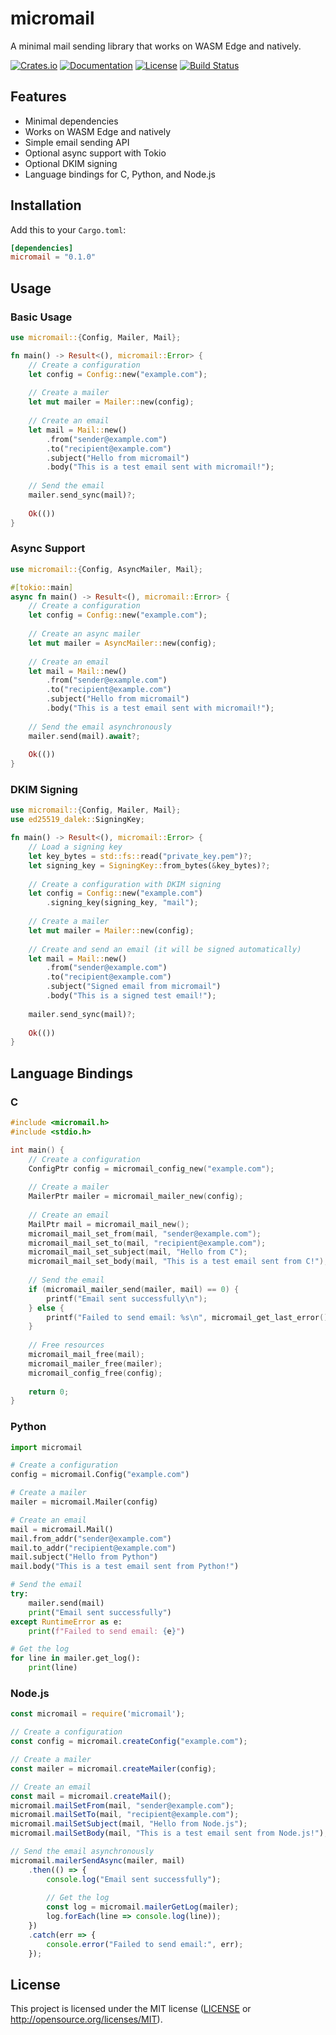 # micromail

A minimal mail sending library that works on WASM Edge and natively.

[![Crates.io](https://img.shields.io/crates/v/micromail.svg)](https://crates.io/crates/micromail)
[![Documentation](https://docs.rs/micromail/badge.svg)](https://docs.rs/micromail)
[![License](https://img.shields.io/crates/l/micromail.svg)](https://github.com/fschutt/micromail/blob/master/LICENSE)
[![Build Status](https://github.com/fschutt/micromail/workflows/CI/badge.svg)](https://github.com/fschutt/micromail/actions)

## Features

- Minimal dependencies
- Works on WASM Edge and natively
- Simple email sending API
- Optional async support with Tokio
- Optional DKIM signing
- Language bindings for C, Python, and Node.js

## Installation

Add this to your `Cargo.toml`:

```toml
[dependencies]
micromail = "0.1.0"
```

## Usage

### Basic Usage

```rust
use micromail::{Config, Mailer, Mail};

fn main() -> Result<(), micromail::Error> {
    // Create a configuration
    let config = Config::new("example.com");
    
    // Create a mailer
    let mut mailer = Mailer::new(config);
    
    // Create an email
    let mail = Mail::new()
        .from("sender@example.com")
        .to("recipient@example.com")
        .subject("Hello from micromail")
        .body("This is a test email sent with micromail!");
    
    // Send the email
    mailer.send_sync(mail)?;
    
    Ok(())
}
```

### Async Support

```rust
use micromail::{Config, AsyncMailer, Mail};

#[tokio::main]
async fn main() -> Result<(), micromail::Error> {
    // Create a configuration
    let config = Config::new("example.com");
    
    // Create an async mailer
    let mut mailer = AsyncMailer::new(config);
    
    // Create an email
    let mail = Mail::new()
        .from("sender@example.com")
        .to("recipient@example.com")
        .subject("Hello from micromail")
        .body("This is a test email sent with micromail!");
    
    // Send the email asynchronously
    mailer.send(mail).await?;
    
    Ok(())
}
```

### DKIM Signing

```rust
use micromail::{Config, Mailer, Mail};
use ed25519_dalek::SigningKey;

fn main() -> Result<(), micromail::Error> {
    // Load a signing key
    let key_bytes = std::fs::read("private_key.pem")?;
    let signing_key = SigningKey::from_bytes(&key_bytes)?;
    
    // Create a configuration with DKIM signing
    let config = Config::new("example.com")
        .signing_key(signing_key, "mail");
    
    // Create a mailer
    let mut mailer = Mailer::new(config);
    
    // Create and send an email (it will be signed automatically)
    let mail = Mail::new()
        .from("sender@example.com")
        .to("recipient@example.com")
        .subject("Signed email from micromail")
        .body("This is a signed test email!");
    
    mailer.send_sync(mail)?;
    
    Ok(())
}
```

## Language Bindings

### C

```c
#include <micromail.h>
#include <stdio.h>

int main() {
    // Create a configuration
    ConfigPtr config = micromail_config_new("example.com");
    
    // Create a mailer
    MailerPtr mailer = micromail_mailer_new(config);
    
    // Create an email
    MailPtr mail = micromail_mail_new();
    micromail_mail_set_from(mail, "sender@example.com");
    micromail_mail_set_to(mail, "recipient@example.com");
    micromail_mail_set_subject(mail, "Hello from C");
    micromail_mail_set_body(mail, "This is a test email sent from C!");
    
    // Send the email
    if (micromail_mailer_send(mailer, mail) == 0) {
        printf("Email sent successfully\n");
    } else {
        printf("Failed to send email: %s\n", micromail_get_last_error());
    }
    
    // Free resources
    micromail_mail_free(mail);
    micromail_mailer_free(mailer);
    micromail_config_free(config);
    
    return 0;
}
```

### Python

```python
import micromail

# Create a configuration
config = micromail.Config("example.com")

# Create a mailer
mailer = micromail.Mailer(config)

# Create an email
mail = micromail.Mail()
mail.from_addr("sender@example.com")
mail.to_addr("recipient@example.com")
mail.subject("Hello from Python")
mail.body("This is a test email sent from Python!")

# Send the email
try:
    mailer.send(mail)
    print("Email sent successfully")
except RuntimeError as e:
    print(f"Failed to send email: {e}")

# Get the log
for line in mailer.get_log():
    print(line)
```

### Node.js

```javascript
const micromail = require('micromail');

// Create a configuration
const config = micromail.createConfig("example.com");

// Create a mailer
const mailer = micromail.createMailer(config);

// Create an email
const mail = micromail.createMail();
micromail.mailSetFrom(mail, "sender@example.com");
micromail.mailSetTo(mail, "recipient@example.com");
micromail.mailSetSubject(mail, "Hello from Node.js");
micromail.mailSetBody(mail, "This is a test email sent from Node.js!");

// Send the email asynchronously
micromail.mailerSendAsync(mailer, mail)
    .then(() => {
        console.log("Email sent successfully");
        
        // Get the log
        const log = micromail.mailerGetLog(mailer);
        log.forEach(line => console.log(line));
    })
    .catch(err => {
        console.error("Failed to send email:", err);
    });
```

## License

This project is licensed under the MIT license ([LICENSE](LICENSE) or http://opensource.org/licenses/MIT).
